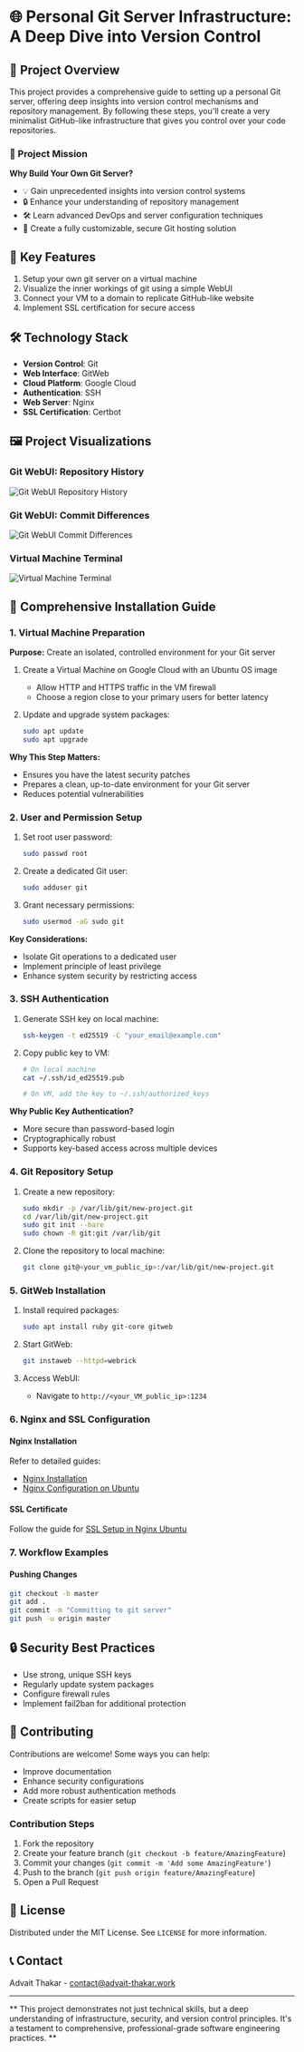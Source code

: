 
# 🌐 Personal Git Server Infrastructure: A Deep Dive into Version Control

## 📘 Project Overview

This project provides a comprehensive guide to setting up a personal Git server, offering deep insights into version control mechanisms and repository management. By following these steps, you'll create a very minimalist GitHub-like infrastructure that gives you control over your code repositories.

### 🎯 Project Mission

**Why Build Your Own Git Server?**

-   💡 Gain unprecedented insights into version control systems
-   🔒 Enhance your understanding of repository management
-   🛠️ Learn advanced DevOps and server configuration techniques
-   🌈 Create a fully customizable, secure Git hosting solution

## 🌟 Key Features

1.  Setup your own git server on a virtual machine
2.  Visualize the inner workings of git using a simple WebUI
3.  Connect your VM to a domain to replicate GitHub-like website
4.  Implement SSL certification for secure access

## 🛠 Technology Stack

-   **Version Control**: Git
-   **Web Interface**: GitWeb
-   **Cloud Platform**: Google Cloud
-   **Authentication**: SSH
-   **Web Server**: Nginx
-   **SSL Certification**: Certbot

## 🖼 Project Visualizations

### Git WebUI: Repository History

![Git WebUI Repository History](https://res.cloudinary.com/dpdyyyxut/image/upload/v1743154815/Screenshot_2025-03-27_at_6.00.12_PM_antnvc.png)

### Git WebUI: Commit Differences

![Git WebUI Commit Differences](https://res.cloudinary.com/dpdyyyxut/image/upload/v1743154816/Screenshot_2025-03-27_at_6.00.18_PM_iyxo4u.png)

### Virtual Machine Terminal

![Virtual Machine Terminal](https://res.cloudinary.com/dpdyyyxut/image/upload/v1743154831/Screenshot_2025-03-27_at_6.01.49_PM_vvhis0.png)

## 🚀 Comprehensive Installation Guide

### 1. Virtual Machine Preparation

**Purpose:** Create an isolated, controlled environment for your Git server

1.  Create a Virtual Machine on Google Cloud with an Ubuntu OS image
    
    -   Allow HTTP and HTTPS traffic in the VM firewall
    -   Choose a region close to your primary users for better latency
2.  Update and upgrade system packages:
    
    ```bash
    sudo apt update
    sudo apt upgrade
    
    ```
    

**Why This Step Matters:**

-   Ensures you have the latest security patches
-   Prepares a clean, up-to-date environment for your Git server
-   Reduces potential vulnerabilities

### 2. User and Permission Setup

1.  Set root user password:
    
    ```bash
    sudo passwd root
    
    ```
    
2.  Create a dedicated Git user:
    
    ```bash
    sudo adduser git
    
    ```
    
3.  Grant necessary permissions:
    
    ```bash
    sudo usermod -aG sudo git
    
    ```
    

**Key Considerations:**

-   Isolate Git operations to a dedicated user
-   Implement principle of least privilege
-   Enhance system security by restricting access

### 3. SSH Authentication

1.  Generate SSH key on local machine:
    
    ```bash
    ssh-keygen -t ed25519 -C "your_email@example.com"
    
    ```
    
2.  Copy public key to VM:
    
    ```bash
    # On local machine
    cat ~/.ssh/id_ed25519.pub
    
    # On VM, add the key to ~/.ssh/authorized_keys
    
    ```
    

**Why Public Key Authentication?**

-   More secure than password-based login
-   Cryptographically robust
-   Supports key-based access across multiple devices

### 4. Git Repository Setup

1.  Create a new repository:
    
    ```bash
    sudo mkdir -p /var/lib/git/new-project.git
    cd /var/lib/git/new-project.git
    sudo git init --bare
    sudo chown -R git:git /var/lib/git
    
    ```
    
2.  Clone the repository to local machine:
    
    ```bash
    git clone git@<your_vm_public_ip>:/var/lib/git/new-project.git
    
    ```
    

### 5. GitWeb Installation

1.  Install required packages:
    
    ```bash
    sudo apt install ruby git-core gitweb
    
    ```
    
2.  Start GitWeb:
    
    ```bash
    git instaweb --httpd=webrick
    
    ```
    
3.  Access WebUI:
    
    -   Navigate to `http://<your_VM_public_ip>:1234`

### 6. Nginx and SSL Configuration

#### Nginx Installation

Refer to detailed guides:

-   [Nginx Installation](https://docs.chaicode.com/nginx-install/)
-   [Nginx Configuration on Ubuntu](https://docs.chaicode.com/nginx-config/)

#### SSL Certificate

Follow the guide for [SSL Setup in Nginx Ubuntu](https://docs.chaicode.com/ssl-in-nginx-ubuntu/)

### 7. Workflow Examples

#### Pushing Changes

```bash
git checkout -b master
git add .
git commit -m "Committing to git server"
git push -u origin master

```

## 🔒 Security Best Practices

-   Use strong, unique SSH keys
-   Regularly update system packages
-   Configure firewall rules
-   Implement fail2ban for additional protection

## 🤝 Contributing

Contributions are welcome! Some ways you can help:

-   Improve documentation
-   Enhance security configurations
-   Add more robust authentication methods
-   Create scripts for easier setup

### Contribution Steps

1.  Fork the repository
2.  Create your feature branch (`git checkout -b feature/AmazingFeature`)
3.  Commit your changes (`git commit -m 'Add some AmazingFeature'`)
4.  Push to the branch (`git push origin feature/AmazingFeature`)
5.  Open a Pull Request

## 📄 License

Distributed under the MIT License. See `LICENSE` for more information.

## 📞 Contact

Advait Thakar - [contact@advait-thakar.work](mailto:contact@advait-thakar.work)

----------

** 
This project demonstrates not just technical skills, but a deep understanding of infrastructure, security, and version control principles. It's a testament to comprehensive, professional-grade software engineering practices.
**
